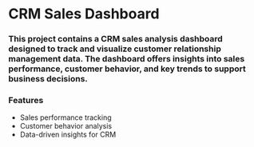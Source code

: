 # CRM Sales Dashboard
### This project contains a CRM sales analysis dashboard designed to track and visualize customer relationship management data. The dashboard offers insights into sales performance, customer behavior, and key trends to support business decisions.
### Features
- Sales performance tracking
- Customer behavior analysis
- Data-driven insights for CRM
